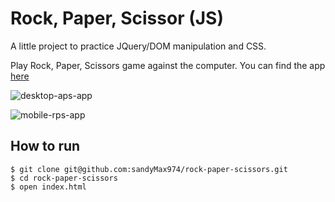 # Rock, Paper, Scissor (JS)

A little project to practice JQuery/DOM manipulation and CSS. 

Play Rock, Paper, Scissors game against the computer. You can find the app [here](https://safe-ravine-38226.herokuapp.com/)

![desktop-aps-app]()

![mobile-rps-app]()

## How to run
```
$ git clone git@github.com:sandyMax974/rock-paper-scissors.git
$ cd rock-paper-scissors
$ open index.html
```